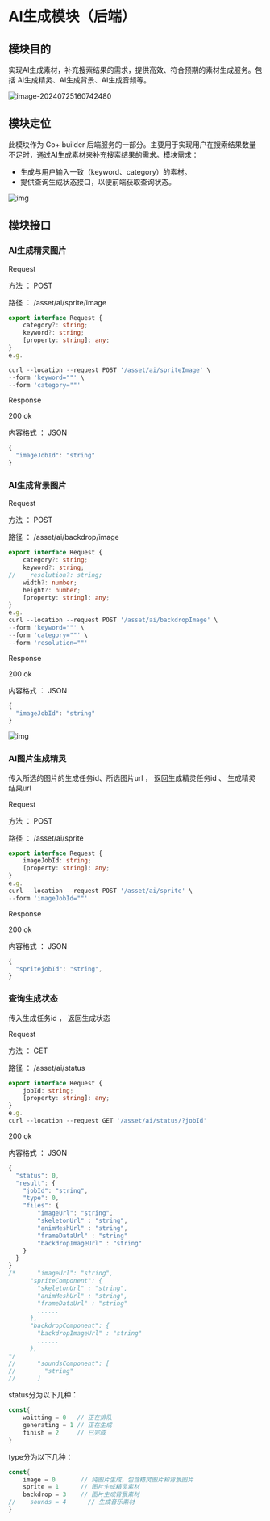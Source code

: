 # AI生成模块（后端）

## 模块目的

实现AI生成素材，补充搜索结果的需求，提供高效、符合预期的素材生成服务。包括 AI生成精灵、AI生成背景、AI生成音频等。

![image-20240725160742480](https://raw.githubusercontent.com/abandon888/photoImg/main/test/image-20240725160742480.png)

## 模块定位

此模块作为 Go+ builder 后端服务的一部分。主要用于实现用户在搜索结果数量不足时，通过AI生成素材来补充搜索结果的需求。模块需求：

- 生成与用户输入一致（keyword、category）的素材。
- 提供查询生成状态接口，以便前端获取查询状态。

![img](https://raw.githubusercontent.com/abandon888/photoImg/main/test/(null)-20240725144730930.png)

## 模块接口

### AI生成精灵图片

Request

方法 ： POST

路径 ： /asset/ai/sprite/image

```TypeScript
export interface Request {
    category?: string;
    keyword?: string;
    [property: string]: any;
}
e.g.

curl --location --request POST '/asset/ai/spriteImage' \
--form 'keyword=""' \
--form 'category=""'
```

Response

200 ok

内容格式 ： JSON

```TypeScript
{
  "imageJobId": "string"
}
```

### AI生成背景图片

Request

方法 ： POST

路径 ： /asset/ai/backdrop/image

```TypeScript
export interface Request {
    category?: string;
    keyword?: string;
//    resolution?: string;
    width?: number;
    height?: number;
    [property: string]: any;
}
e.g.
curl --location --request POST '/asset/ai/backdropImage' \
--form 'keyword=""' \
--form 'category=""' \
--form 'resolution=""'
```

Response

200 ok

内容格式 ： JSON

```TypeScript
{
  "imageJobId": "string"
}
```

![img](https://raw.githubusercontent.com/abandon888/photoImg/main/test/(null)-20240725144730917.png)

### AI图片生成精灵

传入所选的图片的生成任务id、所选图片url ， 返回生成精灵任务id 、 生成精灵结果url

Request

方法 ： POST

路径 ： /asset/ai/sprite

```TypeScript
export interface Request {
    imageJobId: string;
    [property: string]: any;
}
e.g.
curl --location --request POST '/asset/ai/sprite' \
--form 'imageJobId=""'
```

Response

200 ok

内容格式 ： JSON

```TypeScript
{
  "spritejobId": "string",
}
```

### 查询生成状态

传入生成任务id ， 返回生成状态

Request

方法 ： GET

路径 ： /asset/ai/status

```TypeScript
export interface Request {
    jobId: string;
    [property: string]: any;
}
e.g.
curl --location --request GET '/asset/ai/status/?jobId'
```

200 ok

内容格式 ： JSON

```TypeScript
{
  "status": 0,
  "result": {
    "jobId": "string",
    "type": 0,
    "files": {
        "imageUrl": "string",
        "skeletonUrl" : "string",
        "animMeshUrl" : "string",
        "frameDataUrl" : "string"
        "backdropImageUrl" : "string"
    }
  }
}
/*      "imageUrl": "string",
      "spriteComponent": {
        "skeletonUrl" : "string",
        "animMeshUrl" : "string",
        "frameDataUrl" : "string"
        ......
      },
      "backdropComponent": {
        "backdropImageUrl" : "string"
        ......
      },
*/
//      "soundsComponent": [
//        "string"
//      ]
```

status分为以下几种：

```Go
const{
    waitting = 0   // 正在排队
    generating = 1 // 正在生成
    finish = 2     // 已完成
}
```

type分为以下几种：

```Go
const{
    image = 0       // 纯图片生成，包含精灵图片和背景图片
    sprite = 1      // 图片生成精灵素材
    backdrop = 3    // 图片生成背景素材
//    sounds = 4      // 生成音乐素材
}
```
